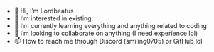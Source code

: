 - 👋 Hi, I’m Lordbeatus
- 👀 I’m interested in existing
- 🌱 I’m currently learning everything and anything related to coding
- 💞️ I’m looking to collaborate on anything (I need experience lol)
- 📫 How to reach me through Discord (smiling0705) or GitHub lol

<!---
Lordbeatus/Lordbeatus is a ✨ special ✨ repository because its `README.md` (this file) appears on your GitHub profile.
You can click the Preview link to take a look at your changes.
--->
